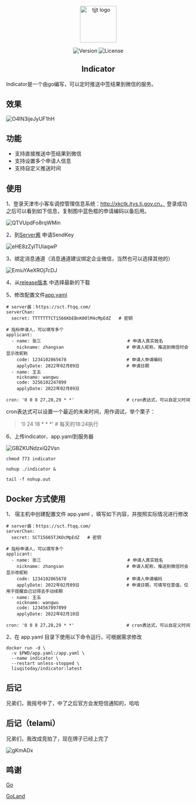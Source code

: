 <p align="center"><img width="100" src="http://xkctk.jtys.tj.gov.cn/templates/XKCTK/images/top1_tjjt.png" alt="tjjt logo"></p>

<p align="center">
  <img src="https://img.shields.io/badge/build-passing-green" alt="Version">
  <img src="https://img.shields.io/badge/license-MIT-blue" alt="License">
</p>

<h2 align="center">Indicator</h2>

Indicator是一个由go编写，可以定时推送中签结果到微信的服务。

## 效果

![O4lN3ijeJyUF1hH](https://i.loli.net/2021/03/09/O4lN3ijeJyUF1hH.png)

## 功能
- 支持直接推送中签结果到微信
- 支持设置多个申请人信息
- 支持自定义推送时间

## 使用
1、登录天津市小客车调控管理信息系统：http://xkctk.jtys.tj.gov.cn， 登录成功之后可以看到如下信息，复制图中蓝色框的申请编码以备后用。

![QTVUpdFo8rqWMin](https://i.loli.net/2021/03/08/QTVUpdFo8rqWMin.png)

2、到[Server酱](https://sct.ftqq.com/) 申请SendKey

![eHE8zZylTUIaqwP](https://i.loli.net/2021/03/08/eHE8zZylTUIaqwP.png)

3、绑定消息通道（消息通道建议绑定企业微信，当然也可以选择其他的）

![EmiuYAeXROj7cDJ](https://i.loli.net/2021/03/08/EmiuYAeXROj7cDJ.png)

4、从[release版本](https://github.com/liuqitoday/indicator/releases) 中选择最新的下载

5、修改配置文件[app.yaml](https://github.com/liuqitoday/indicator/blob/master/app.yaml)

```
# server酱：https://sct.ftqq.com/
serverChan:
  secret: TTTTTTTCT1566KbEBnK00lM4cMpEdZ   # 密钥

# 指标申请人，可以填写多个
applicant:
  - name: 张三                                 # 申请人真实姓名
    nickname: zhangsan                        # 申请人昵称，推送到微信时会显示改昵称
    code: 1234102865678                       # 申请人申请编码
    applyDate: 2022年02月09日                  # 申请日期
  - name: 王五
    nickname: wangwu
    code: 3256102247899
    applyDate: 2022年02月09日

cron: '0 0 8 27,28,29 * *'                    # cron表达式，可以自定义时间
```
cron表达式可以设置一个最近的未来时间，用作调试，举个栗子：

> '0 24 18 * * *' # 每天的18:24执行

6、上传indicator、app.yaml到服务器

![GBZKUNdzxiQ2Vsn](https://i.loli.net/2021/03/08/GBZKUNdzxiQ2Vsn.gif)

```
chmod 773 indicator

nohup ./indicator &  

tail -f nohup.out
```

## Docker 方式使用
1、 宿主机中创建配置文件 app.yaml ，填写如下内容，并按照实际情况进行修改
```
# server酱：https://sct.ftqq.com/
serverChan:
  secret: SCT15665TJKOcMpEdZ   # 密钥

# 指标申请人，可以填写多个
applicant:
  - name: 张三                                 # 申请人真实姓名
    nickname: zhangsan                        # 申请人昵称，推送到微信时会显示改昵称
    code: 1234102865678                       # 申请人申请编码
    applyDate: 2022年02月09日                  # 申请日期，可填写任意值，仅用于提醒自己记得去手动续期
  - name: 王五
    nickname: wangwu
    code: 1234567897899
    applyDate: 2022年02月10日

cron: '0 0 8 27,28,29 * *'                    # cron表达式，可以自定义时间
```
2、在 app.yaml 目录下使用以下命令运行，可根据需求修改
```
docker run -d \
  -v $PWD/app.yaml:/app.yaml \
  --name indicator \
  --restart unless-stopped \
  liuqitoday/indicator:latest
```

## 后记
兄弟们，我摇号中了，中了之后官方会发短信通知的，哈哈

## 后记（telami）
兄弟们，我改成竞拍了，现在牌子已经上完了

![gKmADx](http://cdn.telami.cn/uPic/gKmADx.png)

## 鸣谢
[Go](https://github.com/golang/go)

[GoLand](https://www.jetbrains.com/go/)
